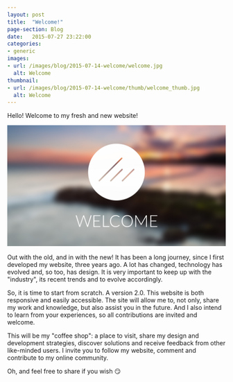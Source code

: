 ```yaml
---
layout: post
title:  "Welcome!"
page-section: Blog
date:   2015-07-27 23:22:00
categories:
- generic
images: 
- url: /images/blog/2015-07-14-welcome/welcome.jpg
  alt: Welcome
thumbnail:
- url: /images/blog/2015-07-14-welcome/thumb/welcome_thumb.jpg
  alt: Welcome
---
```

<p class="text-center">Hello! Welcome to my fresh and new website!</p>

<!--more-->
![Welcome!](/images/blog/2015-07-14-welcome/welcome.jpg)

Out with the old, and in with the new! It has been a long journey, since I first developed my website, three years ago. A lot has changed, technology has evolved and, so too, has design. It is very important to keep up with the "industry", its recent trends and to evolve accordingly.

So, it is time to start from scratch. A version 2.0. This website is both responsive and easily accessible. The site will allow me to, not only, share my work and knowledge, but also assist you in the future. And I also intend to learn from your experiences, so all contributions are invited and welcome.  

This will be my "coffee shop": a place to visit, share my design and development strategies, discover solutions and receive feedback from other like-minded users. I invite you to follow my website, comment and contribute to my online community. 

Oh, and feel free to share if you wish :smirk: